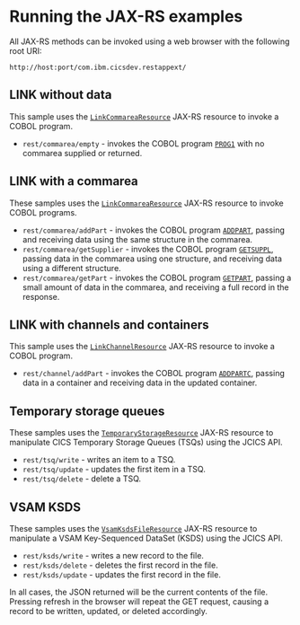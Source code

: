 Running the JAX-RS examples
===========================

All JAX-RS methods can be invoked using a web browser with the following root URI:

`http://host:port/com.ibm.cicsdev.restappext/`

## LINK without data

This sample uses the [`LinkCommareaResource`](src/Java/com/ibm/cicsdev/restappext/LinkCommareaResource.java) JAX-RS resource to invoke a
COBOL program.

* `rest/commarea/empty` - invokes the COBOL program [`PROG1`](src/Cobol/PROG1.cbl) with no commarea supplied or returned.

## LINK with a commarea

These samples uses the [`LinkCommareaResource`](src/Java/com/ibm/cicsdev/restappext/LinkCommareaResource.java) JAX-RS resource to invoke
COBOL programs.

* `rest/commarea/addPart` - invokes the COBOL program [`ADDPART`](src/Cobol/ADDPART.cbl), passing and receiving data using the same
structure in the commarea.
* `rest/commarea/getSupplier` - invokes the COBOL program [`GETSUPPL`](src/Cobol/GETSUPPL.cbl), passing data in the commarea using one
structure, and receiving data using a different structure.
* `rest/commarea/getPart` - invokes the COBOL program [`GETPART`](src/Cobol/GETPART.cbl), passing a small amount of data in the commarea,
and receiving a full record in the response.

## LINK with channels and containers

This sample uses the [`LinkChannelResource`](src/Java/com/ibm/cicsdev/restappext/LinkChannelResource.java) JAX-RS resource to invoke a
COBOL program.

* `rest/channel/addPart` - invokes the COBOL program [`ADDPARTC`](src/Cobol/ADDPARTC.cbl), passing data in a container and receiving data
in the updated container.

## Temporary storage queues

These samples uses the [`TemporaryStorageResource`](src/Java/com/ibm/cicsdev/restappext/TemporaryStorageResource.java) JAX-RS resource to
manipulate CICS Temporary Storage Queues (TSQs) using the JCICS API.

* `rest/tsq/write` - writes an item to a TSQ.
* `rest/tsq/update` - updates the first item in a TSQ.
* `rest/tsq/delete` - delete a TSQ.


## VSAM KSDS

These samples uses the [`VsamKsdsFileResource`](src/Java/com/ibm/cicsdev/restappext/VsamKsdsFileResource.java) JAX-RS resource to
manipulate a VSAM Key-Sequenced DataSet (KSDS) using the JCICS API.

* `rest/ksds/write` - writes a new record to the file.
* `rest/ksds/delete` - deletes the first record in the file.
* `rest/ksds/update` - updates the first record in the file.

In all cases, the JSON returned will be the current contents of the file. Pressing refresh in the browser will repeat the GET request,
causing a record to be written, updated, or deleted accordingly.

